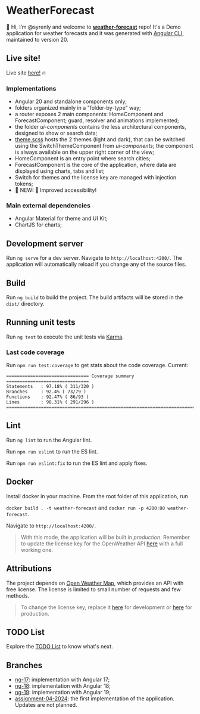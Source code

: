 # WeatherForecast

👋 Hi, I’m @syrenly and welcome to [**weather-forecast**](https://syrenly.github.io/weather-forecast/) repo! It's a Demo application for weather forecasts and it was generated with [Angular CLI](https://github.com/angular/angular-cli), maintained to version 20.

## Live site!

Live site [here!](https://syrenly.github.io/weather-forecast/) 🔥

### Implementations

- Angular 20 and standalone components only;
- folders organized mainly in a "folder-by-type" way;
- a router exposes 2 main components: HomeComponent and ForecastComponent; guard, resolver and animations implemented;
- the folder _ui-components_ contains the less architectural components, designed to show or search data;
- [theme.scss](./src/theme.scss) hosts the 2 themes (light and dark), that can be switched using the SwitchThemeComponent from _ui-components_; the component is always available on the upper right corner of the view;
- HomeComponent is an entry point where search cities;
- ForecastComponent is the core of the application, where data are displayed using charts, tabs and list;
- Switch for themes and the license key are managed with injection tokens;
- 🌟 NEW! 🌟 Improved accessibility!

### Main external dependencies

- Angular Material for theme and UI Kit;
- ChartJS for charts;

## Development server

Run `ng serve` for a dev server. Navigate to `http://localhost:4200/`. The application will automatically reload if you change any of the source files.

## Build

Run `ng build` to build the project. The build artifacts will be stored in the `dist/` directory.

## Running unit tests

Run `ng test` to execute the unit tests via [Karma](https://karma-runner.github.io).

### Last code coverage

Run `npm run test:coverage` to get stats about the code coverage. Current:

```
=============================== Coverage summary ===============================
Statements   : 97.18% ( 311/320 )
Branches     : 92.4% ( 73/79 )
Functions    : 92.47% ( 86/93 )
Lines        : 98.31% ( 291/296 )
================================================================================
```

## Lint

Run `ng lint` to run the Angular lint.

Run `npm run eslint` to run the ES lint.

Run `npm run eslint:fix` to run the ES lint and apply fixes.

## Docker

Install docker in your machine. From the root folder of this application, run

`docker build . -t weather-forecast` and `docker run -p 4200:80 weather-forecast`.

Navigate to `http://localhost:4200/`.

> With this mode, the application will be built in _production_. Remember to update the license key for the OpenWeather API [here](./src//assets/configurations/configuration.prod.json) with a full working one.

## Attributions

The project depends on [Open Weather Map](https://openweathermap.org), which provides an API with free license. The license is limited to small number of requests and few methods.

> To change the license key, replace it [here](./src/assets/configurations/configuration.json) for development or [here](./src/assets/configurations/configuration.prod.json) for production.

## TODO List

Explore the [TODO List](./TODO_LIST.md) to know what's next.

## Branches

- [ng-17](https://github.com/syrenly/weather-forecast/tree/ng-17): implementation with Angular 17;
- [ng-18](https://github.com/syrenly/weather-forecast/tree/ng-18): implementation with Angular 18;
- [ng-19](https://github.com/syrenly/weather-forecast/tree/ng-19): implementation with Angular 19;
- [assignment-04-2024](https://github.com/syrenly/weather-forecast/tree/assignment-04-2024): the first implementation of the application. Updates are not planned.
